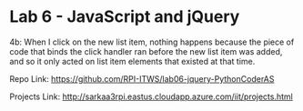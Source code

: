 # Lab 6 - JavaScript and jQuery

4b: When I click on the new list item, nothing happens because the piece of code that binds the click handler ran before the new list item was added, and so it only acted on list item elements that existed at that time.

Repo Link: https://github.com/RPI-ITWS/lab06-jquery-PythonCoderAS

Projects Link: http://sarkaa3rpi.eastus.cloudapp.azure.com/iit/projects.html